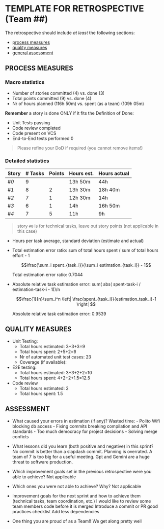 TEMPLATE FOR RETROSPECTIVE (Team ##)
=====================================

The retrospective should include _at least_ the following
sections:

- [process measures](#process-measures)
- [quality measures](#quality-measures)
- [general assessment](#assessment)

## PROCESS MEASURES 

### Macro statistics

- Number of stories committed (4) vs. done (3) 
- Total points committed (9) vs. done (4)
- Nr of hours planned (116h 50m) vs. spent (as a team) (109h 05m)

**Remember** a story is done ONLY if it fits the Definition of Done:
 
- Unit Tests passing
- Code review completed
- Code present on VCS
- End-to-End tests performed 0

> Please refine your DoD if required (you cannot remove items!) 

### Detailed statistics

| Story  | # Tasks | Points | Hours est. | Hours actual |
|--------|---------|--------|------------|--------------|
| _#0_   |    9    |        |      13h 50m    |      44h       |
| _#1_   |    8    |    2   |      13h 30m    |      18h 40m   |
| _#2_   |    7    |    1   |      12h 30m    |      14h       |
| _#3_   |    6    |    1   |      14h        |      16h 50m   |
| _#4_   |    7    |    5   |      11h        |      9h        |
   

> story `#0` is for technical tasks, leave out story points (not applicable in this case)

- Hours per task average, standard deviation (estimate and actual)
- Total estimation error ratio: sum of total hours spent / sum of total hours effort - 1

    $$\frac{\sum_i spent_{task_i}}{\sum_i estimation_{task_i}} - 1$$ 

    Total estimation error ratio: 0.7044
 
    
- Absolute relative task estimation error: sum( abs( spent-task-i / estimation-task-i - 1))/n

    $$\frac{1}{n}\sum_i^n \left| \frac{spent_{task_i}}{estimation_task_i}-1 \right| $$

    Absolute relative task estimation error: 0.9539
  
## QUALITY MEASURES 

- Unit Testing:
  - Total hours estimated: 3+3+3=9
  - Total hours spent: 2+5+2=9
  - Nr of automated unit test cases: 23
  - Coverage (if available): 
- E2E testing:
  - Total hours estimated: 3+3+2+2=10
  - Total hours spent: 4+2+2+1.5=12.5
- Code review 
  - Total hours estimated: 2
  - Total hours spent: 1.5
  


## ASSESSMENT

- What caused your errors in estimation (if any)?
  Wasted time: - Polito Wifi blocking db access
               - Fixing commits breaking compilation and API standards
               - Too much democracy for project decisions
               - Solving merge conficts

- What lessons did you learn (both positive and negative) in this sprint?
  No commit is better than a slapdash commit.
  Planning is overrated.
  A team of 7 is too big for a useful meeting.
  Gpt and Gemini are a huge threat to software production.
- Which improvement goals set in the previous retrospective were you able to achieve? 
  Not applicable
- Which ones you were not able to achieve? Why?
  Not applicable
- Improvement goals for the next sprint and how to achieve them (technical tasks, team coordination, etc.)
  I would like to review some team members code before it is merged
  Introduce a commit or PR good practices checklist
  Add less dependencies
- One thing you are proud of as a Team!!
  We get along pretty well